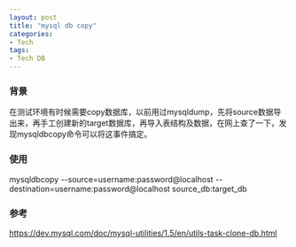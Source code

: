 ```yaml
---
layout: post
title: "mysql db copy"
categories: 
- Tech
tags:
- Tech DB
---
```


### 背景
在测试环境有时候需要copy数据库，以前用过mysqldump，先将source数据导出来，再手工创建新的target数据库，再导入表结构及数据，在网上查了一下，发现mysqldbcopy命令可以将这事件搞定。

### 使用
mysqldbcopy --source=username:password@localhost --destination=username:password@localhost source_db:target_db

### 参考
https://dev.mysql.com/doc/mysql-utilities/1.5/en/utils-task-clone-db.html
